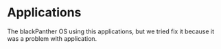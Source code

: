 # Applications

The blackPanther OS using this applications, but we tried fix it because it was a problem with application.